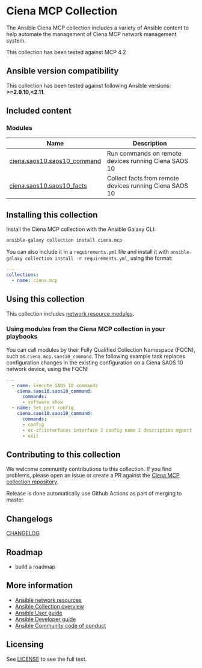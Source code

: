 

# Ciena MCP Collection

The Ansible Ciena MCP collection includes a variety of Ansible content to help automate the management of Ciena MCP network management system.

This collection has been tested against MCP 4.2

## Ansible version compatibility

This collection has been tested against following Ansible versions: **>=2.9.10,<2.11**.

## Included content

<!--start collection content-->

### Modules
Name | Description
--- | ---
[ciena.saos10.saos10_command](https://github.com/ciena/ciena.saos10/blob/main/docs/saos10_command.md)|Run commands on remote devices running Ciena SAOS 10
[ciena.saos10.saos10_facts](https://github.com/ciena/ciena.saos10/blob/main/docs/saos10_facts.md)|Collect facts from remote devices running Ciena SAOS 10

<!--end collection content-->
## Installing this collection

Install the Ciena MCP collection with the Ansible Galaxy CLI:

```bash
ansible-galaxy collection install ciena.mcp
```

You can also include it in a `requirements.yml` file and install it with `ansible-galaxy collection install -r requirements.yml`, using the format:

```yaml
---
collections:
  - name: ciena.mcp
```

## Using this collection

This collection includes [network resource modules](https://docs.ansible.com/ansible/latest/network/user_guide/network_resource_modules.html).

### Using modules from the Ciena MCP collection in your playbooks

You can call modules by their Fully Qualified Collection Namespace (FQCN), such as `ciena.mcp.saos10_command`.
The following example task replaces configuration changes in the existing configuration on a Ciena SAOS 10 network device, using the FQCN:

```yaml
---
  - name: Execute SAOS 10 commands
    ciena.saos10.saos10_command:
      commands:
      - software show
  - name: Set port config
    ciena.saos10.saos10_command:
      commands:
      - config
      - oc-if:interfaces interface 2 config name 2 description myport
      - exit
```

## Contributing to this collection

We welcome community contributions to this collection. If you find problems, please open an issue or create a PR against the [Ciena MCP collection repository](https://github.com/ciena/ciena.mcp).

Release is done automatically use Github Actions as part of merging to master.

## Changelogs

[CHANGELOG](CHANGELOG.md)

## Roadmap

* build a roadmap

## More information

- [Ansible network resources](https://docs.ansible.com/ansible/latest/network/getting_started/network_resources.html)
- [Ansible Collection overview](https://github.com/ansible-collections/overview)
- [Ansible User guide](https://docs.ansible.com/ansible/latest/user_guide/index.html)
- [Ansible Developer guide](https://docs.ansible.com/ansible/latest/dev_guide/index.html)
- [Ansible Community code of conduct](https://docs.ansible.com/ansible/latest/community/code_of_conduct.html)

## Licensing

See [LICENSE](LICENSE) to see the full text.

